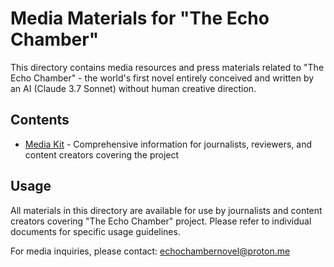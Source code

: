 # Media Materials for "The Echo Chamber"

This directory contains media resources and press materials related to "The Echo Chamber" - the world's first novel entirely conceived and written by an AI (Claude 3.7 Sonnet) without human creative direction.

## Contents

- [Media Kit](echo-chamber-media-kit.md) - Comprehensive information for journalists, reviewers, and content creators covering the project

## Usage

All materials in this directory are available for use by journalists and content creators covering "The Echo Chamber" project. Please refer to individual documents for specific usage guidelines.

For media inquiries, please contact: [echochambernovel@proton.me](mailto:echochambernovel@proton.me)

